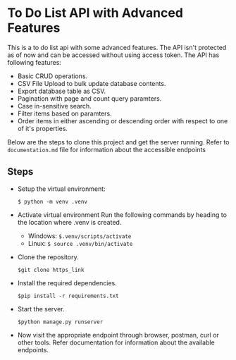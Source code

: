 # To Do List API with Advanced Features
This is a to do list api with some advanced features. The API isn't protected as of now and can be accessed without using access token. The API has following features:

- Basic CRUD operations.
- CSV File Upload to bulk update database contents.
- Export database table as CSV.
- Pagination with page and count query paramters.
- Case in-sensitive search.
- Filter items based on paramters.
- Order items in either ascending or descending order with respect to one of it's properties.


Below are the steps to clone this project and get the server running. Refer to `documentation.md` file for information about the accessible endpoints

## Steps
- Setup the virtual environment:

    `$ python -m venv .venv`
- Activate virtual environment
    Run the following commands by heading to the location where .venv is created.
    - Windows:  `$.venv/scripts/activate`
    - Linux: `$ source .venv/bin/activate`
- Clone the repository.

    `$git clone https_link`
- Install the required dependencies.

    `$pip install -r requirements.txt`
- Start the server.

    `$python manage.py runserver `

- Now visit the appropriate endpoint through browser, postman, curl or other tools. Refer documentation for information about the available endpoints.